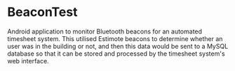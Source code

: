 # BeaconTest
Android application to monitor Bluetooth beacons for an automated timesheet system. 
This utilised Estimote beacons to determine whether an user was in the building or not, and then this data would be sent to a MySQL database
so that it can be stored and processed by the timesheet system's web interface.
